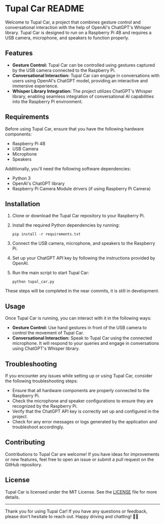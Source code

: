# Tupal Car README

Welcome to Tupal Car, a project that combines gesture control and conversational interaction with the help of OpenAI's ChatGPT's Whisper library. 
Tupal Car is designed to run on a Raspberry Pi 4B and requires a USB camera, microphone, and speakers to function properly.

## Features

- **Gesture Control:** Tupal Car can be controlled using gestures captured by the USB camera connected to the Raspberry Pi.
- **Conversational Interaction:** Tupal Car can engage in conversations with users using OpenAI's ChatGPT model, providing an interactive and immersive experience.
- **Whisper Library Integration:** The project utilizes ChatGPT's Whisper library, enabling seamless integration of conversational AI capabilities into the Raspberry Pi environment.

## Requirements

Before using Tupal Car, ensure that you have the following hardware components:

- Raspberry Pi 4B
- USB Camera
- Microphone
- Speakers

Additionally, you'll need the following software dependencies:

- Python 3
- OpenAI's ChatGPT library
- Raspberry Pi Camera Module drivers (if using Raspberry Pi Camera)

## Installation

1. Clone or download the Tupal Car repository to your Raspberry Pi.
2. Install the required Python dependencies by running:

   ```
   pip install -r requirements.txt
   ```

3. Connect the USB camera, microphone, and speakers to the Raspberry Pi.
4. Set up your ChatGPT API key by following the instructions provided by OpenAI.
5. Run the main script to start Tupal Car:

   ```
   python tupal_car.py
   ```
These steps will be completed in the near commits, it is still in development.
## Usage

Once Tupal Car is running, you can interact with it in the following ways:

- **Gesture Control:** Use hand gestures in front of the USB camera to control the movement of Tupal Car.
- **Conversational Interaction:** Speak to Tupal Car using the connected microphone. It will respond to your queries and engage in conversations using ChatGPT's Whisper library.

## Troubleshooting

If you encounter any issues while setting up or using Tupal Car, consider the following troubleshooting steps:

- Ensure that all hardware components are properly connected to the Raspberry Pi.
- Check the microphone and speaker configurations to ensure they are recognized by the Raspberry Pi.
- Verify that the ChatGPT API key is correctly set up and configured in the project.
- Check for any error messages or logs generated by the application and troubleshoot accordingly.

## Contributing

Contributions to Tupal Car are welcome! If you have ideas for improvements or new features, feel free to open an issue or submit a pull request on the GitHub repository.

## License

Tupal Car is licensed under the MIT License. See the [LICENSE](LICENSE) file for more details.

---

Thank you for using Tupal Car! If you have any questions or feedback, please don't hesitate to reach out. Happy driving and chatting! 🚗💬
